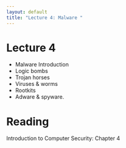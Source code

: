```yaml
---
layout: default
title: "Lecture 4: Malware "
---
```


# Lecture 4

- Malware Introduction
- Logic bombs
- Trojan horses
- Viruses & worms
- Rootkits
- Adware & spyware.

# Reading 

Introduction to Computer Security: Chapter 4
